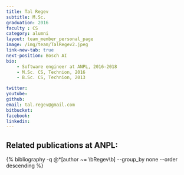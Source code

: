 ```yaml
---
title: Tal Regev
subtitle: M.Sc. 
graduation: 2016
faculty : CS
category: alumni
layout: team_member_personal_page
image: /img/team/TalRegev2.jpeg
link-new-tab: true
next-position: Bosch AI
bio:
    - Software engineer at ANPL, 2016-2018
    - M.Sc. CS, Technion, 2016
    - B.Sc. CS, Technion, 2013

twitter: 
youtube: 
github: 
email: tal.regev@gmail.com
bitbucket: 
facebook: 
linkedin:
---
```


## Related publications at ANPL:

{% bibliography -q @*[author ~= \bRegev\b] --group_by none --order descending %}